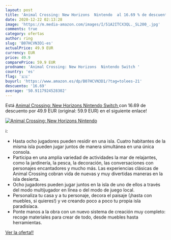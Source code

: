```yaml
---
layout: post
title: 'Animal Crossing: New Horizons  Nintendo  al 16.69 % de descuento'
date: 2020-12-22 02:13:28
image: 'https://m.media-amazon.com/images/I/51A2ITCX3QL._SL200_.jpg'
comments: true
category: ofertas
author: ring
slug: 'B07HCVN3D1-es'
actualPrice: 49.9 EUR
currency: EUR
price: 49.9
comparePrice: 59.9 EUR
prodname: 'Animal Crossing: New Horizons  Nintendo Switch '
country: 'es'
flag: '🇪🇸'
buyurl: 'https://www.amazon.es/dp/B07HCVN3D1/?tag=tolees-21'
descuento: '16.69'
average: '50.9117924528302'
---
```


Está [Animal Crossing: New Horizons  Nintendo Switch ](https://www.amazon.es/dp/B07HCVN3D1/?tag=tolees-21) con 16.69 de descuento por 49.9 EUR (original: 59.9 EUR) en el siguiente enlace!

[![Animal Crossing: New Horizons  Nintendo ](https://m.media-amazon.com/images/I/51A2ITCX3QL._SL200_.jpg)](https://www.amazon.es/dp/B07HCVN3D1/?tag=tolees-21)

ℹ️:

- Hasta ocho jugadores pueden residir en una isla. Cuatro habitantes de la misma isla pueden jugar juntos de manera simultánea en una única consola.
- Participa en una amplia variedad de actividades la mar de relajantes, como la jardinería, la pesca, la decoración, las conversaciones con personajes encantadores y mucho más. Las experiencias clásicas de Animal Crossing cobran vida de nuevas y muy divertidas maneras en la isla desierta.
- Ocho jugadores pueden jugar juntos en la isla de uno de ellos a través del modo multijugador en línea o del modo de juego local.
- Personaliza tu casa y a tu personaje, decora el paisaje (¡hasta con muebles, si quieres!) y ve creando poco a poco tu propia isla paradisíaca.
- Ponte manos a la obra con un nuevo sistema de creación muy completo: recoge materiales para crear de todo, desde muebles hasta herramientas.

[Ver la oferta!!](https://www.amazon.es/dp/B07HCVN3D1/?tag=tolees-21)
